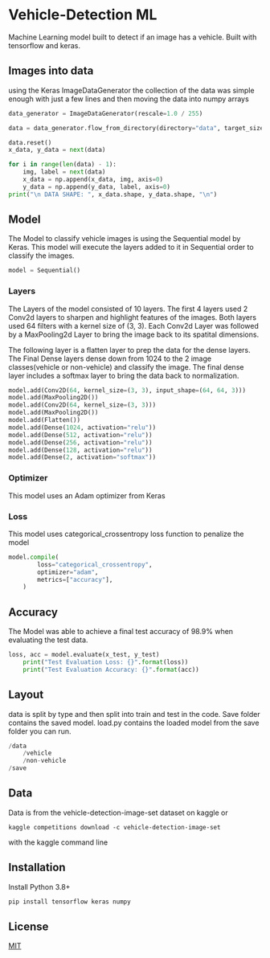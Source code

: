 
# Vehicle-Detection ML

Machine Learning model built to detect if an image has a vehicle. Built with
tensorflow and keras.

## Images into data

using the Keras ImageDataGenerator the collection of the data was simple enough
with just a few lines and then moving the data into numpy arrays

```py
data_generator = ImageDataGenerator(rescale=1.0 / 255)

data = data_generator.flow_from_directory(directory="data", target_size=(64, 64))

data.reset()
x_data, y_data = next(data)

for i in range(len(data) - 1):
    img, label = next(data)
    x_data = np.append(x_data, img, axis=0)
    y_data = np.append(y_data, label, axis=0)
print("\n DATA SHAPE: ", x_data.shape, y_data.shape, "\n")
```

## Model

The Model to classify vehicle images is using the Sequential model by Keras.
This model will execute the layers added to it in Sequential order to classify
the images.

```py
model = Sequential()
```

### Layers

The Layers of the model consisted of 10 layers. The first 4 layers used 2 Conv2d
layers to sharpen and highlight features of the images. Both layers used 64
filters with a kernel size of (3, 3). Each Conv2d Layer was followed by a
MaxPooling2d Layer to bring the image back to its spatital dimensions.

The following layer is a flatten layer to prep the data for the dense layers.
The Final Dense layers dense down from 1024 to the 2 image classes(vehicle or
non-vehicle) and classify the image. The final dense layer includes a softmax
layer to bring the data back to normalization.

```py
model.add(Conv2D(64, kernel_size=(3, 3), input_shape=(64, 64, 3)))
model.add(MaxPooling2D())
model.add(Conv2D(64, kernel_size=(3, 3)))
model.add(MaxPooling2D())
model.add(Flatten())
model.add(Dense(1024, activation="relu"))
model.add(Dense(512, activation="relu"))
model.add(Dense(256, activation="relu"))
model.add(Dense(128, activation="relu"))
model.add(Dense(2, activation="softmax"))
```

### Optimizer

This model uses an Adam optimizer from Keras

### Loss

This model uses categorical_crossentropy loss function to penalize the model

```py
model.compile(
        loss="categorical_crossentropy",
        optimizer="adam",
        metrics=["accuracy"],
    )
```

## Accuracy

The Model was able to achieve a final test accuracy of 98.9% when evaluating the
test data.

```py
loss, acc = model.evaluate(x_test, y_test)
    print("Test Evaluation Loss: {}".format(loss))
    print("Test Evaluation Accuracy: {}".format(acc))
```

## Layout

data is split by type and then split into train and test in the code. Save
folder contains the saved model. load.py contains the loaded model from the save
folder you can run.

```py
/data
    /vehicle
    /non-vehicle
/save
```

## Data

Data is from the vehicle-detection-image-set dataset on kaggle or

`kaggle competitions download -c vehicle-detection-image-set`

with the kaggle command line


## Installation
Install Python 3.8+

```bash
pip install tensorflow keras numpy
```

## License
[MIT](https://choosealicense.com/licenses/mit/)
